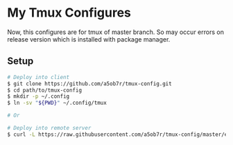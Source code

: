 # My Tmux Configures

Now, this configures are for tmux of master branch. So may occur errors on
release version which is installed with package manager.

## Setup

```sh
# Deploy into client
$ git clone https://github.com/a5ob7r/tmux-config.git
$ cd path/to/tmux-config
$ mkdir -p ~/.config
$ ln -sv "${PWD}" ~/.config/tmux

# Or

# Deploy into remote server
$ curl -L https://raw.githubusercontent.com/a5ob7r/tmux-config/master/etc/deploy.sh | bash
```
